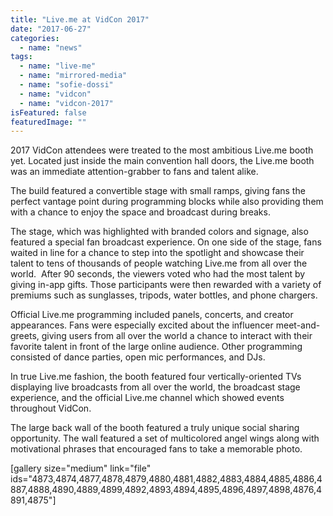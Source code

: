 ```yaml
---
title: "Live.me at VidCon 2017"
date: "2017-06-27"
categories: 
  - name: "news"
tags: 
  - name: "live-me"
  - name: "mirrored-media"
  - name: "sofie-dossi"
  - name: "vidcon"
  - name: "vidcon-2017"
isFeatured: false
featuredImage: ""
---
```


2017 VidCon attendees were treated to the most ambitious Live.me booth yet. Located just inside the main convention hall doors, the Live.me booth was an immediate attention-grabber to fans and talent alike.

The build featured a convertible stage with small ramps, giving fans the perfect vantage point during programming blocks while also providing them with a chance to enjoy the space and broadcast during breaks.

The stage, which was highlighted with branded colors and signage, also featured a special fan broadcast experience. On one side of the stage, fans waited in line for a chance to step into the spotlight and showcase their talent to tens of thousands of people watching Live.me from all over the world.  After 90 seconds, the viewers voted who had the most talent by giving in-app gifts. Those participants were then rewarded with a variety of premiums such as sunglasses, tripods, water bottles, and phone chargers.

Official Live.me programming included panels, concerts, and creator appearances. Fans were especially excited about the influencer meet-and-greets, giving users from all over the world a chance to interact with their favorite talent in front of the large online audience. Other programming consisted of dance parties, open mic performances, and DJs.

In true Live.me fashion, the booth featured four vertically-oriented TVs displaying live broadcasts from all over the world, the broadcast stage experience, and the official Live.me channel which showed events throughout VidCon.

The large back wall of the booth featured a truly unique social sharing opportunity. The wall featured a set of multicolored angel wings along with motivational phrases that encouraged fans to take a memorable photo.

\[gallery size="medium" link="file" ids="4873,4874,4877,4878,4879,4880,4881,4882,4883,4884,4885,4886,4887,4888,4890,4889,4899,4892,4893,4894,4895,4896,4897,4898,4876,4891,4875"\]
